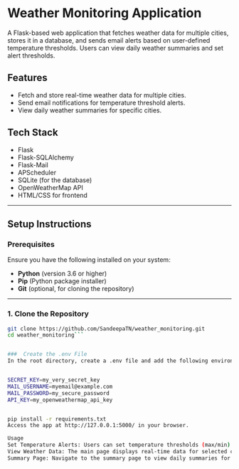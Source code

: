 # Weather Monitoring Application

A Flask-based web application that fetches weather data for multiple cities, stores it in a database, and sends email alerts based on user-defined temperature thresholds. Users can view daily weather summaries and set alert thresholds.

## Features

- Fetch and store real-time weather data for multiple cities.
- Send email notifications for temperature threshold alerts.
- View daily weather summaries for specific cities.

## Tech Stack

- Flask  
- Flask-SQLAlchemy  
- Flask-Mail  
- APScheduler  
- SQLite (for the database)  
- OpenWeatherMap API  
- HTML/CSS for frontend  

---

## Setup Instructions

### Prerequisites

Ensure you have the following installed on your system:

- **Python** (version 3.6 or higher)  
- **Pip** (Python package installer)  
- **Git** (optional, for cloning the repository)

---

### 1. Clone the Repository

```bash
git clone https://github.com/SandeepaTN/weather_monitoring.git
cd weather_monitoring```


###  Create the .env File
In the root directory, create a .env file and add the following environment variables:


SECRET_KEY=my_very_secret_key
MAIL_USERNAME=myemail@example.com
MAIL_PASSWORD=my_secure_password
API_KEY=my_openweathermap_api_key


pip install -r requirements.txt
Access the app at http://127.0.0.1:5000/ in your browser.

Usage
Set Temperature Alerts: Users can set temperature thresholds (max/min) and receive email alerts.
View Weather Data: The main page displays real-time data for selected cities.
Summary Page: Navigate to the summary page to view daily summaries for specific cities.
